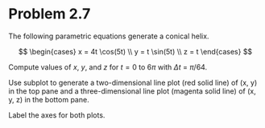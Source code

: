 # Problem 2.7

The following parametric equations generate a conical helix.

$$
\begin{cases}
      x = 4t \cos(5t) \\
      y = t \sin(5t) \\
      z = t
\end{cases}
$$

Compute values of $x$, $y$, and $z$ for $t = 0$ to 6$\pi$ with $\Delta t$ = $\pi / 64$. 

Use subplot to generate a two-dimensional line plot (red solid line) of (x, y) in the top pane and a three-dimensional line plot (magenta solid line) of (x, y, z) in the bottom pane. 

Label the axes for both plots.
